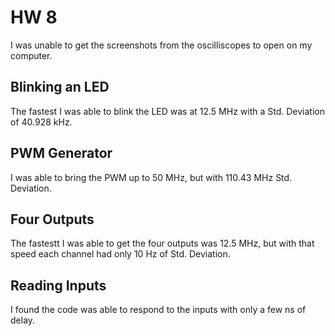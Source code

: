 # HW 8
I was unable to get the screenshots from the oscilliscopes to open on my computer.
## Blinking an LED

The fastest  I was able to blink the LED was at 12.5 MHz with a Std. Deviation of 40.928 kHz.

## PWM Generator

I was able to bring the PWM up to 50 MHz, but with 110.43 MHz Std. Deviation.

## Four Outputs

The fastestt I was able to get the four outputs was 12.5 MHz, but with that speed each channel had only 10 Hz of Std. Deviation.

## Reading Inputs

I found the code was able to respond to the inputs with only a few ns of delay. 
